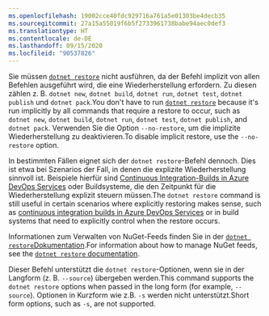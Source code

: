 ```yaml
---
ms.openlocfilehash: 19002cce40fdc929716a761a5e01303be4decb35
ms.sourcegitcommit: 27a15a55019f6b5f2733961738babe94aec0def3
ms.translationtype: HT
ms.contentlocale: de-DE
ms.lasthandoff: 09/15/2020
ms.locfileid: "90537826"
---
```

<span data-ttu-id="5d9a3-101">Sie müssen [`dotnet restore`](~/docs/core/tools/dotnet-restore.md) nicht ausführen, da der Befehl implizit von allen Befehlen ausgeführt wird, die eine Wiederherstellung erfordern. Zu diesen zählen z. B. `dotnet new`, `dotnet build`, `dotnet run`, `dotnet test`, `dotnet publish` und `dotnet pack`.</span><span class="sxs-lookup"><span data-stu-id="5d9a3-101">You don't have to run [`dotnet restore`](~/docs/core/tools/dotnet-restore.md) because it's run implicitly by all commands that require a restore to occur, such as `dotnet new`, `dotnet build`, `dotnet run`, `dotnet test`, `dotnet publish`, and `dotnet pack`.</span></span> <span data-ttu-id="5d9a3-102">Verwenden Sie die Option `--no-restore`, um die implizite Wiederherstellung zu deaktivieren.</span><span class="sxs-lookup"><span data-stu-id="5d9a3-102">To disable implicit restore, use the `--no-restore` option.</span></span>

<span data-ttu-id="5d9a3-103">In bestimmten Fällen eignet sich der `dotnet restore`-Befehl dennoch. Dies ist etwa bei Szenarios der Fall, in denen die explizite Wiederherstellung sinnvoll ist. Beispiele hierfür sind [Continuous Integration-Builds in Azure DevOps Services](/azure/devops/build-release/apps/aspnet/build-aspnet-core) oder Buildsysteme, die den Zeitpunkt für die Wiederherstellung explizit steuern müssen.</span><span class="sxs-lookup"><span data-stu-id="5d9a3-103">The `dotnet restore` command is still useful in certain scenarios where explicitly restoring makes sense, such as [continuous integration builds in Azure DevOps Services](/azure/devops/build-release/apps/aspnet/build-aspnet-core) or in build systems that need to explicitly control when the restore occurs.</span></span>

<span data-ttu-id="5d9a3-104">Informationen zum Verwalten von NuGet-Feeds finden Sie in der [`dotnet restore`Dokumentation](../docs/core/tools/dotnet-restore.md).</span><span class="sxs-lookup"><span data-stu-id="5d9a3-104">For information about how to manage NuGet feeds, see the [`dotnet restore` documentation](../docs/core/tools/dotnet-restore.md).</span></span>

<span data-ttu-id="5d9a3-105">Dieser Befehl unterstützt die `dotnet restore`-Optionen, wenn sie in der Langform (z. B. `--source`) übergeben werden.</span><span class="sxs-lookup"><span data-stu-id="5d9a3-105">This command supports the `dotnet restore` options when passed in the long form (for example, `--source`).</span></span> <span data-ttu-id="5d9a3-106">Optionen in Kurzform wie z.B. `-s` werden nicht unterstützt.</span><span class="sxs-lookup"><span data-stu-id="5d9a3-106">Short form options, such as `-s`, are not supported.</span></span>
